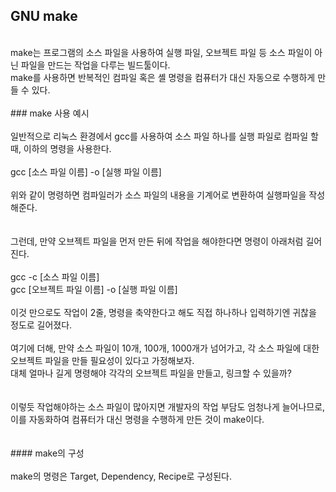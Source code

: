 ## GNU make<br/>
<br/>
make는 프로그램의 소스 파일을 사용하여 실행 파일, 오브젝트 파일 등 소스 파일이 아닌 파일을 만드는 작업을 다루는 빌드툴이다.<br/>
make를 사용하면 반복적인 컴파일 혹은 셸 명령을 컴퓨터가 대신 자동으로 수행하게 만들 수 있다.<br/>
<br/>
### make 사용 예시<br/>
<br/>
일반적으로 리눅스 환경에서 gcc를 사용하여 소스 파일 하나를 실행 파일로 컴파일 할 때, 이하의 명령을 사용한다.<br/>
<br/>
gcc [소스 파일 이름] -o [실행 파일 이름]<br/>
<br/>
위와 같이 명령하면 컴파일러가 소스 파일의 내용을 기계어로 변환하여 실행파일을 작성해준다.<br/>
<br/><br/>
그런데, 만약 오브젝트 파일을 먼저 만든 뒤에 작업을 해야한다면 명령이 아래처럼 길어진다.<br/>
<br/>
gcc -c [소스 파일 이름]<br/>
gcc [오브젝트 파일 이름] -o [실행 파일 이름]<br/>
<br/>
이것 만으로도 작업이 2줄, 명령을 축약한다고 해도 직접 하나하나 입력하기엔 귀찮을 정도로 길어졌다.<br/>
<br/>
여기에 더해, 만약 소스 파일이 10개, 100개, 1000개가 넘어가고, 각 소스 파일에 대한 오브젝트 파일을 만들 필요성이 있다고 가정해보자.<br/>
대체 얼마나 길게 명령해야 각각의 오브젝트 파일을 만들고, 링크할 수 있을까?<br/>
<br/><br/>
이렇듯 작업해야하는 소스 파일이 많아지면 개발자의 작업 부담도 엄청나게 늘어나므로, 이를 자동화하여 컴퓨터가 대신 명령을 수행하게 만든 것이 make이다.<br/>
<br/><br/>
#### make의 구성<br/>
<br/>
make의 명령은 Target, Dependency, Recipe로 구성된다.<br/>

